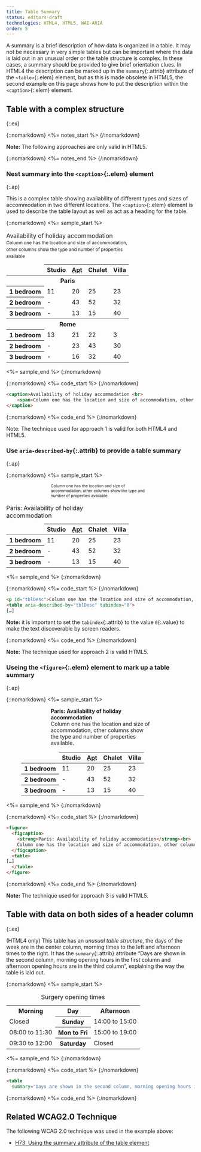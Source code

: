 ```yaml
---
title: Table Summary
status: editors-draft
technologies: HTML4, HTML5, WAI-ARIA
order: 5
---
```

A summary is a brief description of how data is organized in a table. It may not be necessary in very simple tables but can be important where the data is laid out in an unusual order or the table structure is complex. In these cases, a summary should be provided to give brief orientation clues. In HTML4 the description can be marked up in the `summary`{:.attrib} attribute of the `<table>`{:.elem} element, but as this is made obsolete in HTML5, the second example on this page shows how to put the description within the `<caption>`{:.elem} element.

## Table with a complex structure
{:.ex}

{::nomarkdown}
<%= notes_start %>
{/:nomarkdown}

**Note:** The following approaches are only valid in HTML5.

{::nomarkdown}
<%= notes_end %>
{/:nomarkdown}

### Nest summary into the `<caption>`{:.elem} element
{:.ap}

This is a complex table showing availability of different types and sizes of accommodation in two different locations. The `<caption>`{:.elem} element is used to describe the table layout as well as act as a heading for the table.

{::nomarkdown}
<%= sample_start %>

<table>
  <caption style="text-align: left;">
    Availability of holiday accommodation<br>
    <span style="font-size: .75em; display:block; line-height: 1.5;">
      Column one has the location and size of accommodation, other columns show the type and number of properties available
    </span>
  </caption>
  <thead>
    <tr>
      <td></td>
      <th id="stud" scope="col"> Studio </th>
      <th id="apt" scope="col"> <abbr title="Apartment">Apt</abbr> </th>
      <th id="chal" scope="col"> Chalet </th>
      <th id="villa" scope="col"> Villa </th>
    </tr>
  </thead>
  <tbody>
    <tr>
      <th id="par" class="span" colspan="5" scope="colgroup"> Paris </th>
    </tr>
    <tr>
      <th headers="par" id="pbed1"> 1 bedroom </th>
      <td headers="par pbed1 stud"> 11 </td>
      <td headers="par pbed1 apt"> 20 </td>
      <td headers="par pbed1 chal"> 25 </td>
      <td headers="par pbed1 villa"> 23 </td>
    </tr>
    <tr>
      <th headers="par" id="pbed2"> 2 bedroom </th>
      <td headers="par pbed2 stud"> - </td>
      <td headers="par pbed2 apt"> 43 </td>
      <td headers="par pbed2 chal"> 52 </td>
      <td headers="par pbed2 villa"> 32 </td>
    </tr>
    <tr>
      <th headers="par" id="pbed3"> 3 bedroom </th>
      <td headers="par pbed3 stud"> - </td>
      <td headers="par pbed3 apt"> 13 </td>
      <td headers="par pbed3 chal"> 15 </td>
      <td headers="par pbed3 villa"> 40 </td>
    </tr>
    <tr>
      <th id="rome" class="span" colspan="5" scope="colgroup"> Rome </th>
    </tr>
    <tr>
      <th id="rbed1" headers="rome"> 1 bedroom </th>
      <td headers="rome rbed1 stud"> 13 </td>
      <td headers="rome rbed1 apt"> 21 </td>
      <td headers="rome rbed1 chal"> 22 </td>
      <td headers="rome rbed1 villa"> 3 </td>
    </tr>
    <tr>
      <th id="rbed2" headers="rome"> 2 bedroom </th>
      <td headers="rome rbed2 stud"> - </td>
      <td headers="rome rbed2 apt"> 23 </td>
      <td headers="rome rbed2 chal"> 43 </td>
      <td headers="rome rbed2 villa"> 30 </td>
    </tr>
    <tr>
      <th id="rbed3" headers="rome"> 3 bedroom </th>
      <td headers="rome rbed3 stud"> - </td>
      <td headers="rome rbed3 apt"> 16 </td>
      <td headers="rome rbed3 chal"> 32 </td>
      <td headers="rome rbed3 villa"> 40 </td>
    </tr>
  </tbody>
</table>


<%= sample_end %>
{:/nomarkdown}

{::nomarkdown}
<%= code_start %>
{:/nomarkdown}

~~~ html
<caption>Availability of holiday accommodation <br>
	<span>Column one has the location and size of accommodation, other columns show the type and number of properties available</span>
</caption>
~~~

{::nomarkdown}
<%= code_end %>
{:/nomarkdown}

Note: The technique used for approach 1 is valid for both HTML4 and HTML5.

### Use `aria-described-by`{:.attrib} to provide a table summary
{:.ap}

{::nomarkdown}
<%= sample_start %>


<p id="tblDesc" style="margin: 0 auto; max-width: 25.333333333em; font-size: .75em; lin-height: 1.5;">Column one has the location and size of accommodation, other columns show the type and number of properties available.</p>
<table aria-described-by="tblDesc" tabindex="0">
  <caption style="text-align: left;">
    Paris: Availability of holiday accommodation<br>
  </caption>
  <thead>
    <tr>
      <td></td>
      <th id="stud" scope="col"> Studio </th>
      <th id="apt" scope="col"> <abbr title="Apartment">Apt</abbr> </th>
      <th id="chal" scope="col"> Chalet </th>
      <th id="villa" scope="col"> Villa </th>
    </tr>
  </thead>
  <tbody>
    <tr>
      <th headers="par" id="pbed1"> 1 bedroom </th>
      <td headers="par pbed1 stud"> 11 </td>
      <td headers="par pbed1 apt"> 20 </td>
      <td headers="par pbed1 chal"> 25 </td>
      <td headers="par pbed1 villa"> 23 </td>
    </tr>
    <tr>
      <th headers="par" id="pbed2"> 2 bedroom </th>
      <td headers="par pbed2 stud"> - </td>
      <td headers="par pbed2 apt"> 43 </td>
      <td headers="par pbed2 chal"> 52 </td>
      <td headers="par pbed2 villa"> 32 </td>
    </tr>
    <tr>
      <th headers="par" id="pbed3"> 3 bedroom </th>
      <td headers="par pbed3 stud"> - </td>
      <td headers="par pbed3 apt"> 13 </td>
      <td headers="par pbed3 chal"> 15 </td>
      <td headers="par pbed3 villa"> 40 </td>
    </tr>
  </tbody>
</table>

<%= sample_end %>
{:/nomarkdown}

{::nomarkdown}
<%= code_start %>
{:/nomarkdown}

~~~ html
<p id="tblDesc">Column one has the location and size of accommodation, other columns show the type and number of properties available.</p>
<table aria-described-by="tblDesc" tabindex="0">
[…]
~~~

**Note:** it is important to set the `tabindex`{:.attrib} to the value `0`{:.value} to make the text discoverable by screen readers.

{::nomarkdown}
<%= code_end %>
{:/nomarkdown}

**Note:** The technique used for approach 2 is valid HTML5.

### Useing the `<figure>`{:.elem} element to mark up a table summary
{:.ap}

{::nomarkdown}
<%= sample_start %>


<figure>
  <figcaption style="max-width: 19em; margin: 0 auto">
    <strong>Paris: Availability of holiday accommodation</strong><br>Column one has the location and size of accommodation, other columns show the type and number of properties available.
  </figcaption>
  <table>
    <thead>
      <tr>
        <td></td>
        <th id="stud" scope="col"> Studio </th>
        <th id="apt" scope="col"> <abbr title="Apartment">Apt</abbr> </th>
        <th id="chal" scope="col"> Chalet </th>
        <th id="villa" scope="col"> Villa </th>
      </tr>
    </thead>
    <tbody>
      <tr>
        <th headers="par" id="pbed1"> 1 bedroom </th>
        <td headers="par pbed1 stud"> 11 </td>
        <td headers="par pbed1 apt"> 20 </td>
        <td headers="par pbed1 chal"> 25 </td>
        <td headers="par pbed1 villa"> 23 </td>
      </tr>
      <tr>
        <th headers="par" id="pbed2"> 2 bedroom </th>
        <td headers="par pbed2 stud"> - </td>
        <td headers="par pbed2 apt"> 43 </td>
        <td headers="par pbed2 chal"> 52 </td>
        <td headers="par pbed2 villa"> 32 </td>
      </tr>
      <tr>
        <th headers="par" id="pbed3"> 3 bedroom </th>
        <td headers="par pbed3 stud"> - </td>
        <td headers="par pbed3 apt"> 13 </td>
        <td headers="par pbed3 chal"> 15 </td>
        <td headers="par pbed3 villa"> 40 </td>
      </tr>
    </tbody>
  </table>
</figure>

<%= sample_end %>
{:/nomarkdown}

{::nomarkdown}
<%= code_start %>
{:/nomarkdown}

~~~ html
<figure>
  <figcaption>
    <strong>Paris: Availability of holiday accommodation</strong><br>
    Column one has the location and size of accommodation, other columns show the type and number of properties available.
  </figcaption>
  <table>
[…]
  </table>
</figure>
~~~

{::nomarkdown}
<%= code_end %>
{:/nomarkdown}

**Note:** The technique used for approach 3 is valid HTML5.

## Table with data on both sides of a header column
{:.ex}

(HTML4 only) This table has an _unusual table structure_, the days of the week are in the center column, morning times to the left and afternoon times to the right. It has the `summary`{:.attrib} attribute “Days are shown in the second column, morning opening hours in the first column and afternoon opening hours are in the third column”, explaining the way the table is laid out.

{::nomarkdown}
<%= sample_start %>

<table summary="Days are shown in the second column, morning opening hours in the first column and afternoon opening hours are in the third column">
  <caption>
    Surgery opening times
  </caption>
  <tr>
    <th scope="col" id="m"> Morning</th>
    <th scope="col" id="d">Day</th>
    <th id="a"> Afternoon</th>
  </tr>
  <tr>
    <td headers="m d1">Closed</td>
    <th scope="row" id="d1"> Sunday</th>
    <td headers="a d1"> 14:00 to 15:00</td>
  </tr>
  <tr>
    <td headers="m d2"> 08:00 to 11:30</td>
    <th id="d2"> Mon to Fri</th>
    <td headers="a d2">15:00 to 19:00</td>
  </th>
  <tr>
    <td headers="d3 m">09:30 to 12:00</td>
    <th id="d3">Saturday</th>
    <td headers="a d3">Closed</td>
  </tr>
</table>

<%= sample_end %>
{:/nomarkdown}

{::nomarkdown}
<%= code_start %>
{:/nomarkdown}

~~~ html
<table
  summary="Days are shown in the second column, morning opening hours in the first column and afternoon opening hours are in the third column">
~~~

{::nomarkdown}
<%= code_end %>
{:/nomarkdown}

## Related WCAG2.0 Technique

The following WCAG 2.0 technique was used in the example above:

-   [H73: Using the summary attribute of the table element](http://www.w3.org/TR/WCAG20-TECHS/H73)
